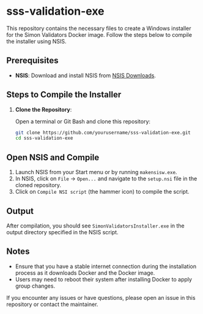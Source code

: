 # sss-validation-exe

This repository contains the necessary files to create a Windows installer for the Simon Validators Docker image. Follow the steps below to compile the installer using NSIS.

## Prerequisites

- **NSIS**: Download and install NSIS from [NSIS Downloads](https://nsis.sourceforge.io/Download).

## Steps to Compile the Installer

1. **Clone the Repository**:

   Open a terminal or Git Bash and clone this repository:

   ```sh
   git clone https://github.com/yourusername/sss-validation-exe.git
   cd sss-validation-exe
   
## Open NSIS and Compile

1. Launch NSIS from your Start menu or by running `makensisw.exe`.
2. In NSIS, click on `File` -> `Open...` and navigate to the `setup.nsi` file in the cloned repository.
3. Click on `Compile NSI script` (the hammer icon) to compile the script.

## Output

After compilation, you should see `SimonValidatorsInstaller.exe` in the output directory specified in the NSIS script.

## Notes

- Ensure that you have a stable internet connection during the installation process as it downloads Docker and the Docker image.
- Users may need to reboot their system after installing Docker to apply group changes.

If you encounter any issues or have questions, please open an issue in this repository or contact the maintainer.
